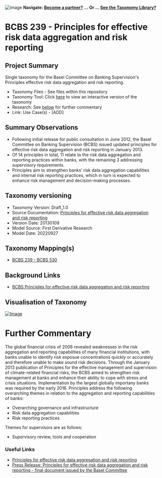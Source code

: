 ![image](https://user-images.githubusercontent.com/112073913/188821900-0c411acf-fbdd-4163-adc9-3ba4e2be78df.png)
**Navigate: [Become a partner?](https://github.com/OS-SFT/l6l-PARTNERS)**
**... Or ... [See the Taxonomy Library?](https://github.com/orgs/OS-SFT/projects/2)**

# BCBS 239 - Principles for effective risk data aggregation and risk reporting

## Project Summary

Single taxonomy for the Basel Committee on Banking Supervision's Principles effective risk data aggregation and risk reporting.

- Taxonomy Files - See files within this repository
- Taxonomy Tool: Click [here](https://os-sft.solidatus.com/viewer/share/1I1oNTxjvvHdNcrH10nDhRDo3We8IgZc) to view an interactive version of the taxonomy
- Research: See [below](https://github.com/OS-SFT/Taxonomy-Mappings-Library/tree/main/Single%20Taxonomies/BCBS%20239%20-%20Risk%20Data%20Aggregation#further-commentary) for further commentary
- Link: Use Case(s) - [ADD]

## Summary Observations

- Following initial release for public consultation in June 2012, the Basel Committee on Banking Supervision (BCBS) issued updated principles for effective risk data aggregation and risk reporting in January 2013.
- Of 14 principles in total, 11 relate to the risk data aggregation and reporting practices within banks, with the remaining 3 addressing supervisory requirements. 
- Principles aim to strengthen banks’ risk data aggregation capabilities and internal risk reporting practices, which in turn is expected to enhance risk management and decision-making processes.

## Taxonomy versioning
- Taxonomy Version: Draft_1.0
- Source Documentation: [Principles for effective risk data aggregation and risk reporting](https://www.bis.org/publ/bcbs239.pdf)
- Version Date: 20130109
- Model Source: First Derivative Research
- Model Date: 20220927

## Taxonomy Mapping(s)
- [BCBS 239 - BCBS 530](https://github.com/OS-SFT/Taxonomy-Mappings-Library/tree/main/Taxonomy%20Mappings%20-%20Double/BCBS%20239%20-%20BCBS%20530)

## Background Links
- [BCBS Principles for effective risk data aggregation and risk reporting](https://www.bis.org/publ/bcbs239.htm)

## Visualisation of Taxonomy
[![Image](https://user-images.githubusercontent.com/112079442/192291492-5a83c282-77b6-4c81-93e4-82c0d0c9d2da.png "Click to open interactive Taxonomy Tool")](https://os-sft.solidatus.com/viewer/share/1I1oNTxjvvHdNcrH10nDhRDo3We8IgZc)

# Further Commentary

The global financial crisis of 2008 revealed weaknesses in the risk aggregation and reporting capabilities of many financial institutions, with banks unable to identify risk exposue concentrations quickly or accurately and therefore unable to make sound risk decisions. Through the January 2013 publication of Principles for the effective management and supervision of climate-related financial risks, the BCBS aimed to strengthen risk management at banks and enhance their ability to cope with stress and crisis situations. Implementation by the largest globally importany banks was required by the early 2016. Principles address the following overarching themes in relation to the aggregation and reporting capabilities of banks:
- Overarching governance and infrastructure
- Risk data aggregation capabilities
- Risk reporting practices

Themes for supervisors are as follows:
- Supervisory review, tools and cooperation

### Useful Links

- [Principles for effective risk data aggregation and risk reporting](https://www.bis.org/publ/bcbs239.pdf)
- [Press Release: Principles for effective risk data aggregation and risk reporting - final document issued by the Basel Committee
](https://www.bis.org/press/p130109.htm)

